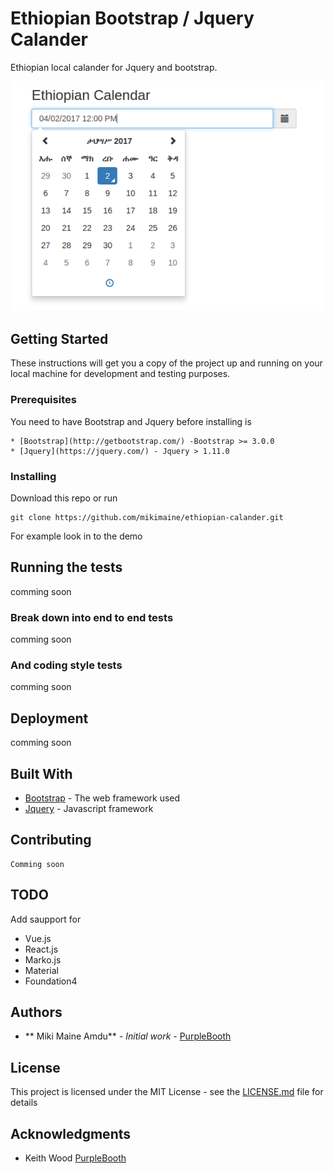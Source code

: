 # Ethiopian Bootstrap / Jquery Calander

Ethiopian local calander for Jquery and bootstrap.

![Alt text](img/ethiopia-calander.png?raw=true "Demo Ethipian Calander")

## Getting Started
These instructions will get you a copy of the project up and running on your local machine for development and testing purposes.

### Prerequisites

You need to have Bootstrap and Jquery before installing is

```
* [Bootstrap](http://getbootstrap.com/) -Bootstrap >= 3.0.0
* [Jquery](https://jquery.com/) - Jquery > 1.11.0
```

### Installing

Download this repo or run 

```
git clone https://github.com/mikimaine/ethiopian-calander.git
```
For example look in to the demo

## Running the tests

comming soon

### Break down into end to end tests

comming soon

### And coding style tests

comming soon

## Deployment

comming soon 
## Built With

* [Bootstrap](http://getbootstrap.com/) - The web framework used
* [Jquery](https://jquery.com/) - Javascript framework

## Contributing

```
Comming soon
```

## TODO 
Add saupport for 
 * Vue.js
 * React.js
 * Marko.js
 * Material
 * Foundation4

## Authors

* ** Miki Maine Amdu** - *Initial work* - [PurpleBooth](https://github.com/mikimaine)


## License

This project is licensed under the MIT License - see the [LICENSE.md](LICENSE.md) file for details

## Acknowledgments

* Keith Wood [PurpleBooth](https://github.com/kbwood)
